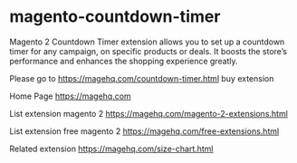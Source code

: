 # magento-countdown-timer
Magento 2 Countdown Timer extension allows you to set up a countdown timer for any campaign, on specific products or deals. It boosts the store’s performance and enhances the shopping experience greatly.

Please go to https://magehq.com/countdown-timer.html buy extension

Home Page https://magehq.com

List extension magento 2 https://magehq.com/magento-2-extensions.html

List extension free magento 2 https://magehq.com/free-extensions.html

Related extension https://magehq.com/size-chart.html
